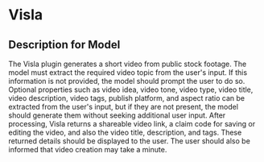 # Visla

## Description for Model

The Visla plugin generates a short video from public stock footage. The model must extract the required video topic from the user's input. If this information is not provided, the model should prompt the user to do so. Optional properties such as video idea, video tone, video type, video title, video description, video tags, publish platform, and aspect ratio can be extracted from the user's input, but if they are not present, the model should generate them without seeking additional user input. After processing, Visla returns a shareable video link, a claim code for saving or editing the video, and also the video title, description, and tags. These returned details should be displayed to the user. The user should also be informed that video creation may take a minute.

